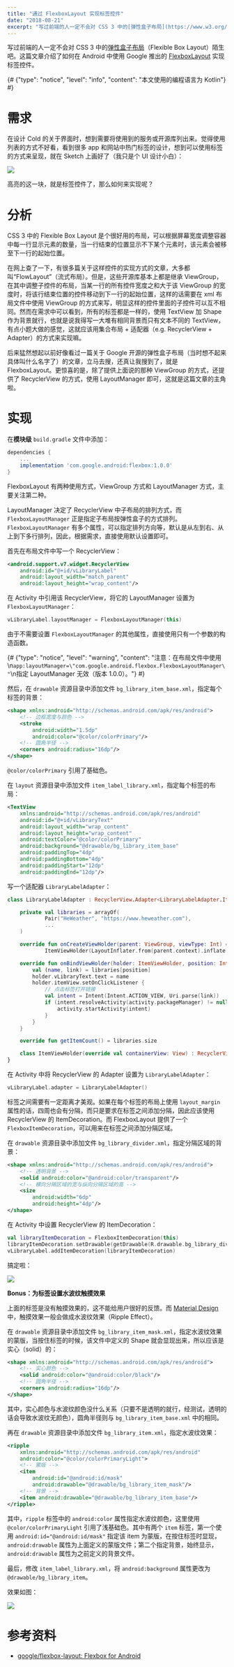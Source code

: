 ```yaml
---
title: "通过 FlexboxLayout 实现标签控件"
date: "2018-08-21"
excerpt: "写过前端的人一定不会对 CSS 3 中的[弹性盒子布局](https://www.w3.org/TR/css-flexbox-1)（Flexible Box Layout）陌生吧。这篇文章介绍了如何在 Android 中使用 Google 推出的 [FlexboxLayout](https://github.com/google/flexbox-layout) 实现标签控件。"
---
```


写过前端的人一定不会对 CSS 3 中的[弹性盒子布局](https://www.w3.org/TR/css-flexbox-1)（Flexible Box Layout）陌生吧。这篇文章介绍了如何在 Android 中使用 Google 推出的 [FlexboxLayout](https://github.com/google/flexbox-layout) 实现标签控件。

{# {"type": "notice", "level": "info", "content": "本文使用的编程语言为 Kotlin"} #}

# 需求

在设计 Cold 的关于界面时，想到需要将使用到的服务或开源库列出来。觉得使用列表的方式不好看，看到很多 app 和网站中热门标签的设计，想到可以使用标签的方式来呈现，就在 Sketch 上画好了（我只是个 UI 设计小白）：

![](/images/implement-label-view-by-flexbox-layout/design.jpg)

高亮的这一块，就是标签控件了，那么如何来实现呢？

# 分析

CSS 3 中的 Flexible Box Layout 是个很好用的布局，可以根据屏幕宽度调整容器中每一行显示元素的数量，当一行结束的位置显示不下某个元素时，该元素会被移至下一行的起始位置。

在网上查了一下，有很多篇关于这样控件的实现方式的文章，大多都叫“FlowLayout”（流式布局）。但是，这些开源库基本上都是继承 ViewGroup，在其中调整子控件的布局，当某一行的所有控件宽度之和大于该 ViewGroup 的宽度时，将该行结束位置的控件移动到下一行的起始位置，这样的话需要在 xml 布局文件中使用 ViewGroup 的方式来写，明显这样的控件里面的子控件可以互不相同。然而在需求中可以看到，所有的标签都是一样的，使用 TextView 加 Shape 作为背景就行，也就是说我得写一大堆有相同背景而只有文本不同的 TextView，有点小题大做的感觉，这就应该用集合布局 + 适配器（e.g. RecyclerView + Adapter）的方式来实现嘛。

后来猛然想起以前好像看过一篇关于 Google 开源的弹性盒子布局（当时想不起来具体叫什么名字了）的文章，立马去搜，还真让我搜到了，就是 FlexboxLayout。更惊喜的是，除了提供上面说的那种 ViewGroup 的方式，还提供了 RecyclerView 的方式，使用 LayoutManager 即可，这就是这篇文章的主角啦。

# 实现

在**模块级** `build.gradle` 文件中添加：

```groovy
dependencies {
    ...
    implementation 'com.google.android:flexbox:1.0.0'
}
```

FlexboxLayout 有两种使用方式，ViewGroup 方式和 LayoutManager 方式，主要关注第二种。

LayoutManager 决定了 RecyclerView 中子布局的排列方式，而 `FlexboxLayoutManager` 正是指定子布局按弹性盒子的方式排列。`FlexboxLayoutManager` 有多个属性，可以指定排列方向等，默认是从左到右、从上到下多行排列，因此，根据需求，直接使用默认设置即可。

首先在布局文件中写一个 RecyclerView：

```xml
<android.support.v7.widget.RecyclerView
    android:id="@+id/vLibraryLabel"
    android:layout_width="match_parent"
    android:layout_height="wrap_content"/>
```

在 Activity 中引用该 RecyclerView，将它的 LayoutManager 设置为 `FlexboxLayoutManager`：

```kt
vLibraryLabel.layoutManager = FlexboxLayoutManager(this)
```

由于不需要设置 `FlexboxLayoutManager` 的其他属性，直接使用只有一个参数的构造函数。

{# {"type": "notice", "level": "warning", "content": "注意：在布局文件中使用\n`app:layoutManager=\"com.google.android.flexbox.FlexboxLayoutManager\"`\n指定 LayoutManager 无效（版本 1.0.0）。"} #}

然后，在 `drawable` 资源目录中添加文件 `bg_library_item_base.xml`，指定每个标签的背景：

```xml
<shape xmlns:android="http://schemas.android.com/apk/res/android">
    <!-- 边框宽度与颜色 -->
    <stroke
        android:width="1.5dp"
        android:color="@color/colorPrimary"/>
    <!-- 圆角半径 -->
    <corners android:radius="16dp"/>
</shape>
```

`@color/colorPrimary` 引用了基础色。

在 `layout` 资源目录中添加文件 `item_label_library.xml`，指定每个标签的布局：

```xml
<TextView
    xmlns:android="http://schemas.android.com/apk/res/android"
    android:id="@+id/vLibraryText"
    android:layout_width="wrap_content"
    android:layout_height="wrap_content"
    android:textColor="@color/colorPrimary"
    android:background="@drawable/bg_library_item_base"
    android:paddingTop="4dp"
    android:paddingBottom="4dp"
    android:paddingStart="12dp"
    android:paddingEnd="12dp"/>
```

写一个适配器 `LibraryLabelAdapter`：

```kt
class LibraryLabelAdapter : RecyclerView.Adapter<LibraryLabelAdapter.ItemViewHolder>() {

    private val libraries = arrayOf(
            Pair("HeWeather", "https://www.heweather.com"),
            ...
    )

    override fun onCreateViewHolder(parent: ViewGroup, viewType: Int) =
            ItemViewHolder(LayoutInflater.from(parent.context).inflate(R.layout.item_label_library, parent, false))

    override fun onBindViewHolder(holder: ItemViewHolder, position: Int) {
        val (name, link) = libraries[position]
        holder.vLibraryText.text = name
        holder.itemView.setOnClickListener {
            // 点击标签打开链接
            val intent = Intent(Intent.ACTION_VIEW, Uri.parse(link))
            if (intent.resolveActivity(activity.packageManager) != null) {
                activity.startActivity(intent)
            }
        }
    }

    override fun getItemCount() = libraries.size

    class ItemViewHolder(override val containerView: View) : RecyclerView.ViewHolder(containerView), LayoutContainer
}
```

在 Activity 中将 RecyclerView 的 Adapter 设置为 `LibraryLabelAdapter`：

```kt
vLibraryLabel.adapter = LibraryLabelAdapter()
```

标签之间需要有一定距离才美观。如果在每个标签的布局上使用 `layout_margin` 属性的话，四周也会有分隔，而只是要求在标签之间添加分隔，因此应该使用 RecyclerView 的 ItemDecoration。而 FlexboxLayout 提供了一个 `FlexboxItemDecoration`，可以用来在标签之间添加分隔区域。

在 `drawable` 资源目录中添加文件 `bg_library_divider.xml`，指定分隔区域的背景：

```xml
<shape xmlns:android="http://schemas.android.com/apk/res/android">
    <!-- 透明背景 -->
    <solid android:color="@android:color/transparent"/>
    <!-- 横向分隔区域的宽与纵向分隔区域的高 -->
    <size
        android:width="6dp"
        android:height="4dp"/>
</shape>
```

在 Activity 中设置 RecyclerView 的 ItemDecoration：

```kt
val libraryItemDecoration = FlexboxItemDecoration(this)
libraryItemDecoration.setDrawable(getDrawable(R.drawable.bg_library_divider))
vLibraryLabel.addItemDecoration(libraryItemDecoration)
```

搞定啦：

![](/images/implement-label-view-by-flexbox-layout/result.jpg)

**Bonus：为标签设置水波纹触摸效果**

上面的标签是没有触摸效果的，这不能给用户很好的反馈。而 [Material Design](https://material.io) 中，触摸效果一般会做成水波纹效果（Ripple Effect）。

在 `drawable` 资源目录中添加文件 `bg_library_item_mask.xml`，指定水波纹效果的蒙版，当按住标签的时候，该文件中定义的 Shape 就会显现出来，所以应该是实心（solid）的：

```xml
<shape xmlns:android="http://schemas.android.com/apk/res/android">
    <!-- 实心颜色 -->
    <solid android:color="@android:color/black"/>
    <!-- 圆角半径 -->
    <corners android:radius="16dp"/>
</shape>
```

其中，实心颜色与水波纹颜色没什么关系（只要不是透明的就行，经测试，透明的话会导致水波纹无颜色），圆角半径则与 `bg_library_item_base.xml` 中的相同。

再在 `drawable` 资源目录中添加文件 `bg_library_item.xml`，指定水波纹效果：

```xml
<ripple
    xmlns:android="http://schemas.android.com/apk/res/android"
    android:color="@color/colorPrimaryLight">
    <!-- 蒙版 -->
    <item
        android:id="@android:id/mask"
        android:drawable="@drawable/bg_library_item_mask"/>
    <!-- 背景 -->
    <item android:drawable="@drawable/bg_library_item_base"/>
</ripple>
```

其中，`ripple` 标签中的 `android:color` 属性指定水波纹颜色，这里使用 `@color/colorPrimaryLight` 引用了浅基础色。其中有两个 `item` 标签，第一个使用 `android:id="@android:id/mask"` 指定该 item 为蒙版，在按住标签时显现，`android:drawable` 属性为上面定义的蒙版文件；第二个指定背景，始终显示，`android:drawable` 属性为之前定义的背景文件。

最后，修改 `item_label_library.xml`，将 `android:background` 属性更改为 `@drawable/bg_library_item`。

效果如图：

![](/images/implement-label-view-by-flexbox-layout/ripple-effect.gif)

# 参考资料

- [google/flexbox-layout: Flexbox for Android](https://github.com/google/flexbox-layout)